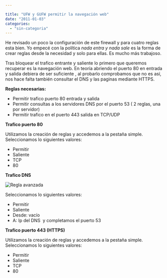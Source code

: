 ```yaml
---

title: "UFW y GUFW permitir la navegación web"
date: "2011-01-03"
categories: 
  - "sin-categoria"
---
```


He revisado un poco la configuración de este firewall y para cuatro reglas esta bien. Yo empecé con la política _nada entra y nada sale_ es la forma de crear reglas desde la necesidad y solo para ellas. Es mucho más trabajoso.

Tras bloquear el trafico entrante y saliente lo primero que queremos recuperar es la navegación web. En teoría abriendo el puerto 80 en entrada y salida debiera de ser suficiente , al probarlo comprobamos que no es así, nos hace falta también consultar el DNS y las paginas mediante HTTPS.

**Reglas necesarias:**

- Permitir trafico puerto 80 entrada y salida
- Permitir consultas a los servidores DNS por el puerto 53 ( 2 reglas, una por servidor)
- Permitir trafico en el puerto 443 salida en TCP/UDP

**Trafico puerto 80**

Utilizamos la creación de reglas y accedemos a la pestaña simple. Seleccionamos lo siguientes valores:﻿﻿﻿

- Permitir
- Saliente
- TCP
- 80

**Trafico DNS**

![](images/Gufw?action=AttachFile&do=get&target=add_rule_advance.png "Regla avanzada")

Seleccionamos lo siguientes valores:

- Permitir
- Saliente
- Desde: vacío
- A: Ip del DNS  y completamos el puerto 53

**Trafico puerto 443 (HTTPS)**

Utilizamos la creación de reglas y accedemos a la pestaña simple. Seleccionamos lo siguientes valores:﻿﻿﻿

- Permitir
- Saliente
- TCP
- 80
